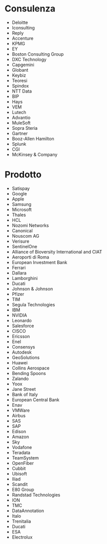 # Consulenza
* Deloitte
* Iconsulting
* Reply
* Accenture
* KPMG
* EY
* Boston Consulting Group
* DXC Technology
* Capgemini
* Globant
* Keybiz
* Teoresi
* Spindox
* NTT Data
* BIP
* Hays
* VEM
* Lutech
* Advantio
* MuleSoft
* Sopra Steria
* Gartner
* Booz-Allen Hamilton
* Splunk
* CGI
* McKinsey & Company

# Prodotto
* Satispay
* Google
* Apple
* Samsung
* Microsoft
* Thales
* HCL
* Nozomi Networks
* Canonical
* Nouscom AG
* Verisure
* SentinelOne
* Alliance of Bioversity International and CIAT
* Aeroporti di Roma
* European Investment Bank
* Ferrari
* Dallara
* Lamborghini
* Ducati
* Johnson & Johnson
* Pfizer
* TIM
* Segula Technologies
* IBM
* NVIDIA
* Leonardo
* Salesforce
* CISCO
* Ericsson
* Enel
* Consensys
* Autodesk
* GeoSolutions
* Huawei
* Collins Aerospace
* Bending Spoons
* Zalando
* Yoox
* Jane Street
* Bank of Italy
* European Central Bank
* Enav
* VMWare
* Airbus
* SAS
* SAP
* Edison
* Amazon
* Sky
* Vodafone
* Teradata
* TeamSystem
* OpenFiber
* Cubbit
* Ubisoft
* Iliad
* Scandit
* E80 Group
* Randstad Technologies
* ION
* TMC
* DataAnnotation
* Italo
* Trenitalia
* Ducati
* ESA
* Electrolux

